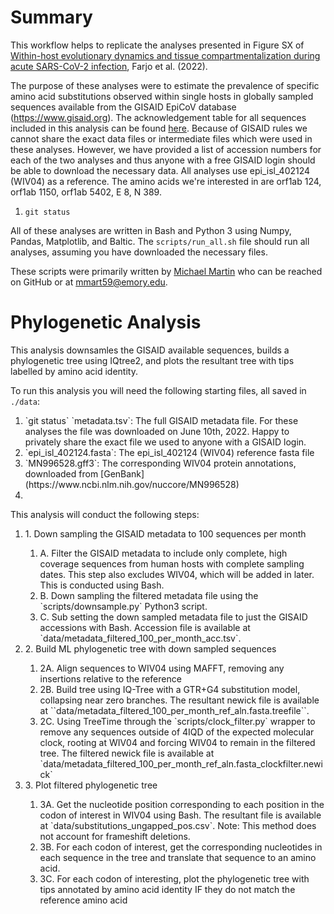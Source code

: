 # Summary
This workflow helps to replicate the analyses presented in Figure SX of [Within-host evolutionary dynamics and tissue compartmentalization during acute SARS-CoV-2 infection](https://doi.org/10.1101/2022.06.21.497047), Farjo et al. (2022). 

The purpose of these analyses were to estimate the prevalence of specific amino acid substitutions observed within single hosts in globally sampled sequences available from the GISAID EpiCoV database (https://www.gisaid.org). The acknowledgement table for all sequences included in this analysis can be found [here](https://doi.org/10.55876/gis8.220621ms). Because of GISAID rules we cannot share the exact data files or intermediate files which were used in these analyses. However, we have provided a list of accession numbers for each of the two analyses and thus anyone with a free GISAID login should be able to download the necessary data. All analyses use epi_isl_402124 (WIV04) as a reference. The amino acids we're interested in are orf1ab 124, orf1ab 1150, orf1ab 5402, E 8, N 389.

1. `git status`

All of these analyses are written in Bash and Python 3 using Numpy, Pandas, Matplotlib, and Baltic. The `scripts/run_all.sh` file should run all analyses, assuming you have downloaded the necessary files. 

These scripts were primarily written by [Michael Martin](https://github.com/m-a-martin) who can be reached on GitHub or at [mmart59@emory.edu](mailto:mmart59@emory.edu). 

# Phylogenetic Analysis
This analysis downsamles the GISAID available sequences, builds a phylogenetic tree using IQtree2, and plots the resultant tree with tips labelled by amino acid identity. 

To run this analysis you will need the following starting files, all saved in `./data`: 

<ol>
  <li> `git status` `metadata.tsv`: The full GISAID metadata file. For these analyses the file was downloaded on June 10th, 2022. Happy to privately share the exact file we used to anyone with a GISAID login. </li>
  <li>`epi_isl_402124.fasta`: The epi_isl_402124 (WIV04) reference fasta file </li>
  <li>`MN996528.gff3`: The corresponding WIV04 protein annotations, downloaded from [GenBank](https://www.ncbi.nlm.nih.gov/nuccore/MN996528)</li>
  <li> </li>
</ol>

This analysis will conduct the following steps: 
<ol>
	<li> 1. Down sampling the GISAID metadata to 100 sequences per month </li>
	<ol>
		<li> A. Filter the GISAID metadata to include only complete, high coverage sequences from human hosts with complete sampling dates. This step also excludes WIV04, which will be added in later. This is conducted using Bash. </li>
		<li> B. Down sampling the filtered metadata file using the `scripts/downsample.py` Python3 script.</li>
		<li> C. Sub setting the down sampled metadata file to just the GISAID accessions with Bash. Accession file is available at `data/metadata_filtered_100_per_month_acc.tsv`. </li>
	</ol>
	<li> 2. Build ML phylogenetic tree with down sampled sequences </li>
	<ol>
		<li> 2A. Align sequences to WIV04 using MAFFT, removing any insertions relative to the reference </li>
		<li> 2B. Build tree using IQ-Tree with a GTR+G4 substitution model, collapsing near zero branches. The resultant newick file is available at ``data/metadata_filtered_100_per_month_ref_aln.fasta.treefile``. </li>
		<li> 2C. Using TreeTime through the `scripts/clock_filter.py` wrapper to remove any sequences outside of 4IQD of the expected molecular clock, rooting at WIV04 and forcing WIV04 to remain in the filtered tree. The filtered newick file is available at `data/metadata_filtered_100_per_month_ref_aln.fasta_clockfilter.newick` </li>
	</ol>
	<li> 3. Plot filtered phylogenetic tree </li>
		<ol>
			<li> 3A. Get the nucleotide position corresponding to each position in the codon of interest in WIV04 using Bash. The resultant file is available at `data/substitutions_ungapped_pos.csv`. Note: This method does not account for frameshift deletions. </li>
			<li> 3B. For each codon of interest, get the corresponding nucleotides in each sequence in the tree and translate that sequence to an amino acid.</li>
			<li> 3C. For each codon of interesting, plot the phylogenetic tree with tips annotated by amino acid identity IF they do not match the reference amino acid </li>
		</ol>

		



